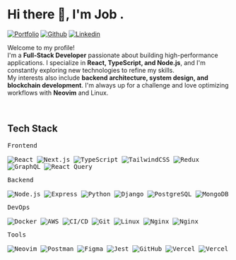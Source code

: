
<!---
CAPTAIN-JOB/CAPTAIN-JOB is a ✨ special ✨ repository because its `README.md` (this file) appears on your GitHub profile.
You can click the Preview link to take a look at your changes.
--->
<h1>Hi there 👋, I'm Job .</h1>

<!-- Header Links -->
[![Portfolio](https://img.shields.io/badge/-Portfolio-red?style=flat&logo=appveyor&logoColor=white)](https://bento.me/amangupta143)
[![Github](https://img.shields.io/badge/-Github-000?style=flat&logo=Github&logoColor=white)](https://github.com/CAPTAIN-JOB)
[![Linkedin](https://img.shields.io/badge/-LinkedIn-blue?style=flat&logo=Linkedin&logoColor=white)](https://www.linkedin.com/in/amangupta143/)



<!-- Short Bio -->
<!-- </samp> for  -->
<p>Welcome to my profile! </br> I'm a <b>Full-Stack Developer</b> passionate about building high-performance applications. I specialize in <b>React, TypeScript, and Node.js</b>, and I'm constantly exploring new technologies to refine my skills. </br> My interests also include <b>backend architecture, system design, and blockchain development</b>. I'm always up for a challenge and love optimizing workflows with <b>Neovim</b> and Linux.</p>



<!-- Tech Stack -->
</br>
<h2>Tech Stack</h2>

<div>
	<p>
		<kbd>
			<kbd>Frontend</kbd>
			<br>
			<br>
			<img alt="React" src="https://img.shields.io/badge/React-05122A?style=flat&logo=react">
			<img alt="Next.js" src="https://img.shields.io/badge/Next.js-05122A?style=flat&logo=next.js">
			<img alt="TypeScript" src="https://img.shields.io/badge/TypeScript-05122A?style=flat&logo=typescript">
			<img alt="TailwindCSS" src="https://img.shields.io/badge/TailwindCSS-05122A?style=flat&logo=tailwindcss">
			<img alt="Redux" src="https://img.shields.io/badge/Redux-05122A?style=flat&logo=redux">
			<img alt="GraphQL" src="https://img.shields.io/badge/GraphQL-05122A?style=flat&logo=graphql">
			<img alt="React Query" src="https://img.shields.io/badge/React%20Query-05122A?style=flat&logo=reactquery">
		</kbd>
	</p>
	<p>
		<kbd>
			<kbd>Backend</kbd>
			<br>
			<br>
			<img alt="Node.js" src="https://img.shields.io/badge/Node.js-05122A?style=flat&logo=node.js">
			<img alt="Express" src="https://img.shields.io/badge/Express-05122A?style=flat&logo=express">
			<img alt="Python" src="https://img.shields.io/badge/Python-05122A?style=flat&logo=python">
			<img alt="Django" src="https://img.shields.io/badge/Django-05122A?style=flat&logo=django">
			<img alt="PostgreSQL" src="https://img.shields.io/badge/PostgreSQL-05122A?style=flat&logo=postgresql">
			<img alt="MongoDB" src="https://img.shields.io/badge/MongoDB-05122A?style=flat&logo=mongodb">
		</kbd>
	</p>
	<p>
		<kbd>
			<kbd>DevOps</kbd>
			<br>
			<br>
			<img alt="Docker" src="https://img.shields.io/badge/Docker-05122A?style=flat&logo=docker">
			<img alt="AWS" src="https://img.shields.io/badge/AWS-05122A?style=flat&logo=amazonaws">
			<img alt="CI/CD" src="https://img.shields.io/badge/CI/CD-05122A?style=flat&logo=githubactions">
			<img alt="Git" src="https://img.shields.io/badge/Git-05122A?style=flat&logo=git">
			<img alt="Linux" src="https://img.shields.io/badge/Linux-05122A?style=flat&logo=linux">
			<img alt="Nginx" src="https://img.shields.io/badge/Nginx-05122A?style=flat&logo=nginx">
			<img alt="Nginx" src="https://img.shields.io/badge/Ngrok-05122A?style=flat&logo=ngrok">
		</kbd>
	</p>
	<p>
		<kbd>
			<kbd>Tools</kbd>
			<br>
			<br>
			<img alt="Neovim" src="https://img.shields.io/badge/Neovim-05122A?style=flat&logo=neovim">
			<img alt="Postman" src="https://img.shields.io/badge/Postman-05122A?style=flat&logo=postman">
			<img alt="Figma" src="https://img.shields.io/badge/Figma-05122A?style=flat&logo=figma">
			<img alt="Jest" src="https://img.shields.io/badge/Jest-05122A?style=flat&logo=jest">
			<img alt="GitHub" src="https://img.shields.io/badge/GitHub-05122A?style=flat&logo=github">
			<img alt="Vercel" src="https://img.shields.io/badge/Vercel-05122A?style=flat&logo=vercel">
			<img alt="Vercel" src="https://img.shields.io/badge/Render-05122A?style=flat&logo=render">
		</kbd>
	</p>
</div>


